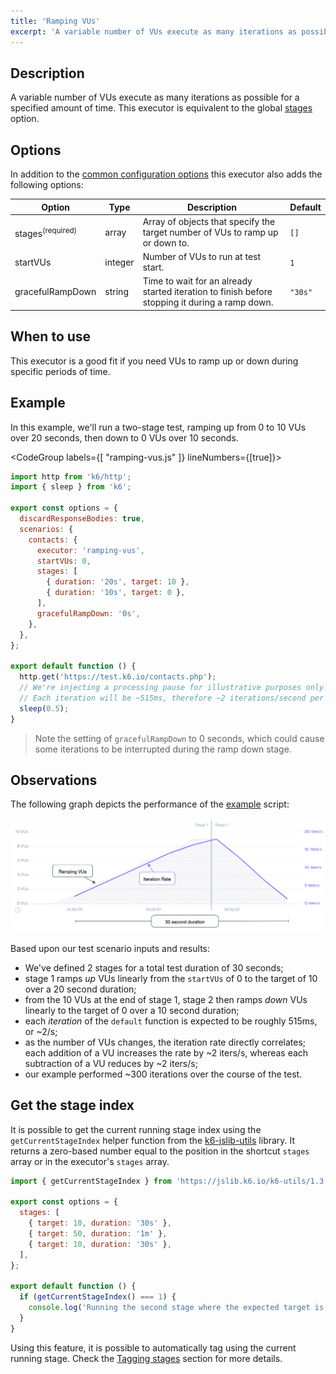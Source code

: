 ```yaml
---
title: 'Ramping VUs'
excerpt: 'A variable number of VUs execute as many iterations as possible for a specified amount of time.'
---
```


## Description

A variable number of VUs execute as many iterations as possible for a specified
amount of time. This executor is equivalent to the global [stages](/using-k6/options#stages) option.

## Options

In addition to the [common configuration options](/using-k6/scenarios#common-options) this executor
also adds the following options:

| Option             | Type    | Description                                                                                    | Default |
| ------------------ | ------- | ---------------------------------------------------------------------------------------------- | ------- |
| stages<sup>(required)</sup>          | array   | Array of objects that specify the target number of VUs to ramp up or down to.                  | `[]`    |
| startVUs         | integer | Number of VUs to run at test start.                                                            | `1`     |
| gracefulRampDown | string  | Time to wait for an already started iteration to finish before stopping it during a ramp down. | `"30s"` |

## When to use

This executor is a good fit if you need VUs to ramp up or down during specific periods
of time.

## Example

In this example, we'll run a two-stage test, ramping up from 0 to 10 VUs over 20 seconds, then down
to 0 VUs over 10 seconds.

<CodeGroup labels={[ "ramping-vus.js" ]} lineNumbers={[true]}>

```javascript
import http from 'k6/http';
import { sleep } from 'k6';

export const options = {
  discardResponseBodies: true,
  scenarios: {
    contacts: {
      executor: 'ramping-vus',
      startVUs: 0,
      stages: [
        { duration: '20s', target: 10 },
        { duration: '10s', target: 0 },
      ],
      gracefulRampDown: '0s',
    },
  },
};

export default function () {
  http.get('https://test.k6.io/contacts.php');
  // We're injecting a processing pause for illustrative purposes only!
  // Each iteration will be ~515ms, therefore ~2 iterations/second per VU maximum throughput.
  sleep(0.5);
}
```

</CodeGroup>

> Note the setting of `gracefulRampDown` to 0 seconds, which could cause some iterations to be
interrupted during the ramp down stage.

## Observations

The following graph depicts the performance of the [example](#example) script:

![Ramping VUs](./images/ramping-vus.png)

Based upon our test scenario inputs and results:

* We've defined 2 stages for a total test duration of 30 seconds;
* stage 1 ramps _up_ VUs linearly from the `startVUs` of 0 to the target of 10 over a 20 second duration;
* from the 10 VUs at the end of stage 1, stage 2 then ramps _down_ VUs linearly to the target of 0 over a 10 second duration;
* each _iteration_ of the `default` function is expected to be roughly 515ms, or ~2/s;
* as the number of VUs changes, the iteration rate directly correlates; each addition of a VU increases the rate by \~2 iters/s, whereas each subtraction of a VU reduces by \~2 iters/s;
* our example performed ~300 iterations over the course of the test.

## Get the stage index

It is possible to get the current running stage index using the `getCurrentStageIndex` helper function from the [k6-jslib-utils](/javascript-api/jslib/utils) library. It returns a zero-based number equal to the position in the shortcut `stages` array or in the executor's `stages` array.

```javascript
import { getCurrentStageIndex } from 'https://jslib.k6.io/k6-utils/1.3.0/index.js';

export const options = {
  stages: [
    { target: 10, duration: '30s' },
    { target: 50, duration: '1m' },
    { target: 10, duration: '30s' },
  ],
};

export default function () {
  if (getCurrentStageIndex() === 1) {
    console.log('Running the second stage where the expected target is 50');
  }
}
```

Using this feature, it is possible to automatically tag using the current running stage. Check the [Tagging stages](/using-k6/tags-and-groups/#tagging-stages) section for more details.
